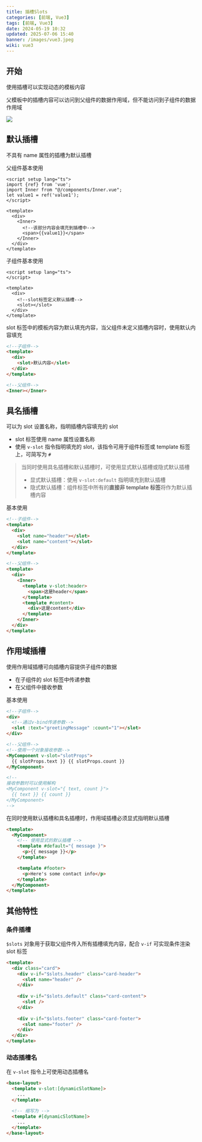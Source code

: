 ```yaml
---
title: 插槽Slots
categories: [前端, Vue3]
tags: [前端, Vue3]
date: 2024-05-19 10:32
updated: 2025-07-06 15:40
banner: /images/vue3.jpeg
wiki: vue3
---
```

## 开始

使用插槽可以实现动态的模板内容

父模板中的插槽内容可以访问到父组件的数据作用域，但不能访问到子组件的数据作用域

![](vue3-slot-1751769743326.png)

## 默认插槽

不具有 name 属性的插槽为默认插槽

父组件基本使用

```vue
<script setup lang="ts">
import {ref} from 'vue';
import Inner from "@/components/Inner.vue";
let value1 = ref('value1');
</script>

<template>
  <div>
    <Inner>
      <!--该部分内容会填充到插槽中-->
      <span>{{value1}}</span>
    </Inner>
  </div>
</template>
```

子组件基本使用

```vue
<script setup lang="ts">
</script>

<template>
  <div>
    <!--slot标签定义默认插槽-->
    <slot></slot>
  </div>
</template>
```

slot 标签中的模板内容为默认填充内容，当父组件未定义插槽内容时，使用默认内容填充

```html
<!--子组件-->
<template>
  <div>
    <slot>默认内容</slot>
  </div>
</template>

<!--父组件-->
<Inner></Inner>
```

## 具名插槽

可以为 slot 设置名称，指明插槽内容填充的 slot

- slot 标签使用 name 属性设置名称
- 使用 `v-slot` 指令指明填充的 slot，该指令可用于组件标签或 template 标签上，可简写为 `#`

> 当同时使用具名插槽和默认插槽时，可使用显式默认插槽或隐式默认插槽
>
> - 显式默认插槽：使用 `v-slot:default` 指明填充到默认插槽
> - 隐式默认插槽：组件标签中所有的**直接非 template 标签**将作为默认插槽内容

基本使用

```html
<!--子组件-->
<template>
  <div>
    <slot name="header"></slot>
    <slot name="content"></slot>
  </div>
</template>

<!--父组件-->
<template>
  <div>
    <Inner>
      <template v-slot:header>
        <span>这是header</span>
      </template>
      <template #content>
        <div>这是content</div>
      </template>
    </Inner>
  </div>
</template>
```

## 作用域插槽

使用作用域插槽可向插槽内容提供子组件的数据

- 在子组件的 slot 标签中传递参数
- 在父组件中接收参数

基本使用

```html
<!--子组件-->
<div>
  <!--通过v-bind传递参数-->
  <slot :text="greetingMessage" :count="1"></slot>
</div>

<!--父组件-->
<!--使用一个对象接收参数-->
<MyComponent v-slot="slotProps">
  {{ slotProps.text }} {{ slotProps.count }}
</MyComponent>

<!--
接收参数时可以使用解构
<MyComponent v-slot="{ text, count }">
  {{ text }} {{ count }}
</MyComponent>
-->
```

在同时使用默认插槽和具名插槽时，作用域插槽必须显式指明默认插槽

```html
<template>
  <MyComponent>
    <!-- 使用显式的默认插槽 -->
    <template #default="{ message }">
      <p>{{ message }}</p>
    </template>

    <template #footer>
      <p>Here's some contact info</p>
    </template>
  </MyComponent>
</template>
```

## 其他特性

### 条件插槽

`$slots` 对象用于获取父组件传入所有插槽填充内容，配合 `v-if` 可实现条件渲染 slot 标签

```html
<template>
  <div class="card">
    <div v-if="$slots.header" class="card-header">
      <slot name="header" />
    </div>
    
    <div v-if="$slots.default" class="card-content">
      <slot />
    </div>
    
    <div v-if="$slots.footer" class="card-footer">
      <slot name="footer" />
    </div>
  </div>
</template>
```

### 动态插槽名

在 `v-slot` 指令上可使用动态插槽名

```html
<base-layout>
  <template v-slot:[dynamicSlotName]>
    ...
  </template>

  <!-- 缩写为 -->
  <template #[dynamicSlotName]>
    ...
  </template>
</base-layout>
```
